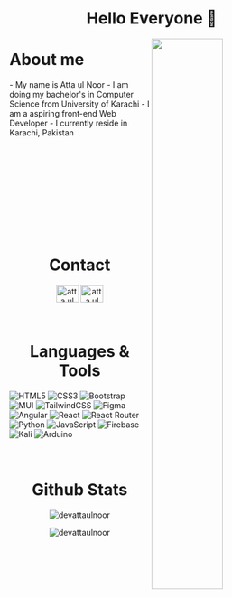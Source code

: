 <!-- Intro Tagline Section -->
<h1 align="center">Hello Everyone 👋</h1>

<!-- Intro Info Section -->
<img align="right" width="50%" src="https://user-images.githubusercontent.com/74038190/212750672-2f3f2b50-c84f-4ed8-a60a-849ae69ff9df.gif" />

<h1>About me</h1>
  - My name is Atta ul Noor
  - I am doing my bachelor's in Computer Science from University of Karachi
  - I am a aspiring front-end Web Developer
  - I currently reside in Karachi, Pakistan
<br><br><br><br><br><br><br><br><br><br><br>

<!-- Connect Section -->
<h1 align="center">Contact</h1>
<p align="center">
  <a href="https://www.facebook.com/AttaulNoor.2001" target="blank" ><img align="center" src="https://raw.githubusercontent.com/rahuldkjain/github-profile-readme-generator/master/src/images/icons/Social/facebook.svg" alt="atta ul noor" height="30" width="40"/></a>
  <a href="https://www.linkedin.com/in/atta-ul-noor-2aa7a1236" target="blank" ><img align="center" src="https://raw.githubusercontent.com/rahuldkjain/github-profile-readme-generator/master/src/images/icons/Social/linked-in-alt.svg" alt="atta ul noor" height="30" width="40"/></a>
</p>
<br>

<!-- Languages/Tools Section -->
<h1 align="center">Languages & Tools</h1>

  ![HTML5](https://img.shields.io/badge/html5-%23E34F26.svg?style=for-the-badge&logo=html5&logoColor=white)
  ![CSS3](https://img.shields.io/badge/css3-%231572B6.svg?style=for-the-badge&logo=css3&logoColor=white)
  ![Bootstrap](https://img.shields.io/badge/bootstrap-%238511FA.svg?style=for-the-badge&logo=bootstrap&logoColor=white)
  ![MUI](https://img.shields.io/badge/MUI-%230081CB.svg?style=for-the-badge&logo=mui&logoColor=white)
  ![TailwindCSS](https://img.shields.io/badge/tailwindcss-%2338B2AC.svg?style=for-the-badge&logo=tailwind-css&logoColor=white)
  ![Figma](https://img.shields.io/badge/figma-%23F24E1E.svg?style=for-the-badge&logo=figma&logoColor=white)
  ![Angular](https://img.shields.io/badge/angular-%23DD0031.svg?style=for-the-badge&logo=angular&logoColor=white)
  ![React](https://img.shields.io/badge/react-%2320232a.svg?style=for-the-badge&logo=react&logoColor=%2361DAFB)
  ![React Router](https://img.shields.io/badge/React_Router-CA4245?style=for-the-badge&logo=react-router&logoColor=white)
  ![Python](https://img.shields.io/badge/python-3670A0?style=for-the-badge&logo=python&logoColor=ffdd54)
  ![JavaScript](https://img.shields.io/badge/javascript-%23323330.svg?style=for-the-badge&logo=javascript&logoColor=%23F7DF1E)
  ![Firebase](https://img.shields.io/badge/firebase-%23039BE5.svg?style=for-the-badge&logo=firebase)
  ![Kali](https://img.shields.io/badge/Kali-268BEE?style=for-the-badge&logo=kalilinux&logoColor=white)
  ![Arduino](https://img.shields.io/badge/-Arduino-00979D?style=for-the-badge&logo=Arduino&logoColor=white)
<br><br><br>

<!-- Github Stats Section -->
<h1 align="center"> Github Stats</h1>
<p align="center">
  <img src="https://github-readme-stats.vercel.app/api/top-langs?username=devattaulnoor&show_icons=true&theme=dark&locale=en&layout=compact" alt="devattaulnoor" />
</p>

<p align="center">
  <img src="https://github-readme-streak-stats.herokuapp.com/?user=devattaulnoor&theme=dark" alt="devattaulnoor" />
</p>
